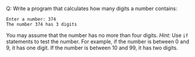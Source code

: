 Q: Write a program that calculates how many digits a number contains:

```
Enter a number: 374
The number 374 has 3 digits
```

You may assume that the number has no more than four digits.
<em>Hint:</em> Use `if` statements to test the number. For example, if the
number is between 0 and 9, it has one digit. If the number is between 10 and 99,
it has two digits.
